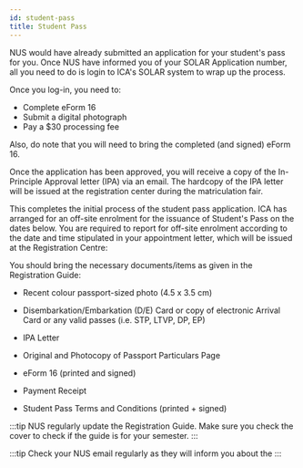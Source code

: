 ```yaml
---
id: student-pass
title: Student Pass
---
```


NUS would have already submitted an application for your student's pass for you. Once NUS have informed you of your SOLAR Application number, all you need to do is login to ICA's SOLAR system to wrap up the process.


Once you log-in, you need to: 
- Complete eForm 16
- Submit a digital photograph
- Pay a $30 processing fee


Also, do note that you will need to bring the completed (and signed) eForm 16.


Once the application has been approved, you will receive a copy of the In-Principle Approval letter (IPA) via an email. The hardcopy of the IPA letter will be issued at the registration center during the matriculation fair.


This completes the initial process of the student pass application. ICA has arranged for an off-site enrolment for the issuance of Student's Pass on the dates below. You are required to report for off-site enrolment according to the date and time stipulated in your appointment letter, which will be issued at the Registration Centre:


You should bring the necessary documents/items as given in the Registration Guide:

-  Recent colour passport-sized photo (4.5 x 3.5 cm)
    
-   Disembarkation/Embarkation (D/E) Card or copy of electronic Arrival Card or any valid passes (i.e. STP, LTVP, DP, EP)
    
-   IPA Letter
    
-   Original and Photocopy of Passport Particulars Page
    
-   eForm 16 (printed and signed)
    
-   Payment Receipt
    
-   Student Pass Terms and Conditions (printed + signed)

:::tip
NUS regularly update the Registration Guide. Make sure you check the cover to check if the guide is for your semester.
:::

:::tip
Check your NUS email regularly as they will inform you about the 
:::
<!--stackedit_data:
eyJoaXN0b3J5IjpbMTQ1OTcxNzcxMCwtMTU0MjAwNzI3MCwtMz
U5ODI3NDUyXX0=
-->